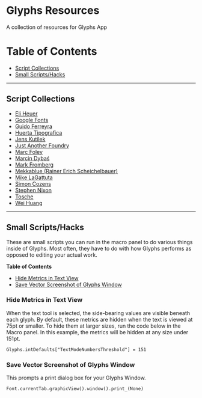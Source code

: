 # Glyphs Resources
A collection of resources for Glyphs App

# Table of Contents
- [Script Collections](#script-collections)
- [Small Scripts/Hacks](#small-scriptshacks)

---

## Script Collections
- [Eli Heuer](https://github.com/eliheuer/vanilla-free-glyphs-scripts)
- [Google Fonts](https://github.com/googlefonts/gf-glyphs-scripts)
- [Guido Ferreyra](https://github.com/guidoferreyra/Glyphs-Scripts)
- [Huerta Tipografica](https://github.com/huertatipografica/huertatipografica-scripts)
- [Jens Kutilek](https://github.com/jenskutilek/Glyphs-Scripts)
- [Just Another Foundry](https://github.com/justanotherfoundry/font-production)
- [Marc Foley](https://github.com/m4rc1e/mf-glyphs-scripts)
- [Marcin Dybaś](https://github.com/dyyybek/Glyphs-Scripts)
- [Mark Fromberg](https://github.com/Mark2Mark/Glyphsapp-Scripts-Free)
- [Mekkablue (Rainer Erich Scheichelbauer)](https://github.com/mekkablue/Glyphs-Scripts)
- [Mike LaGattuta](https://github.com/mjlagattuta/Glyphs-Scripts)
- [Simon Cozens](https://github.com/simoncozens/GlyphsScripts)
- [Stephen Nixon](https://github.com/thundernixon/glyphs_scripts)
- [Tosche](https://github.com/Tosche/Glyphs-Scripts)
- [Wei Huang](https://github.com/weiweihuanghuang/wei-glyphs-scripts)

---

## Small Scripts/Hacks
These are small scripts you can run in the macro panel to do various things inside of Glyphs. Most often, they have to do with how Glyphs performs as opposed to editing your actual work.

**Table of Contents**
- [Hide Metrics in Text View](#hide-metrics-in-text-view)
- [Save Vector Screenshot of Glyphs Window](#save-vector-screenshot-of-glyphs-window)

### Hide Metrics in Text View
When the text tool is selected, the side-bearing values are visible beneath each glyph. By default, these metrics are hidden when the text is viewed at 75pt or smaller. To hide them at larger sizes, run the code below in the Macro panel. In this example, the metrics will be hidden at any size under 151pt.

`Glyphs.intDefaults["TextModeNumbersThreshold"] = 151`

### Save Vector Screenshot of Glyphs Window
This prompts a print dialog box for your Glyphs Window.

`Font.currentTab.graphicView().window().print_(None)`


